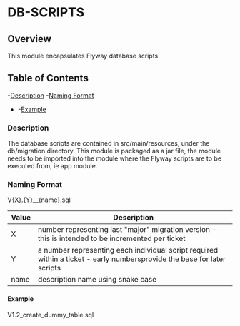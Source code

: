 # DB-SCRIPTS

## Overview

This module encapsulates Flyway database scripts.

## Table of Contents
-[Description](#description)
-[Naming Format](#naming-format)
- -[Example](#example)

### Description

The database scripts are contained in src/main/resources, under the db/migration directory.
This module is packaged as a jar file, the module needs to be imported into the module where the 
Flyway scripts are to be executed from, ie app module.

### Naming Format

V{X}.{Y}__{name}.sql

|Value| Description                                                                                                                            |
|-----|----------------------------------------------------------------------------------------------------------------------------------------|
|X| number representing last "major" migration version - this is intended to be incremented per ticket                                     |
|Y| a number representing each individual script required within a ticket - early numbersprovide the base for later scripts |
|name| description name using snake case|

#### Example

V1.2_create_dummy_table.sql


